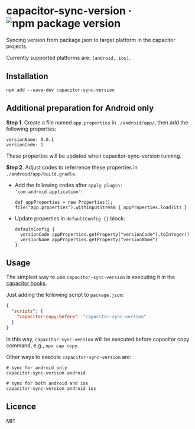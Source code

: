 # capacitor-sync-version · ![npm package version](https://img.shields.io/npm/v/capacitor-sync-version?style=flat-square)

Syncing version from package.json to target platform in the capacitor projects.

Currently supported platforms are: `[android, ios]`.

## Installation

```shell
npm add --save-dev capacitor-sync-version
```

## Additional preparation for Android only

**Step 1**. Create a file named `app.properties` in `./android/app/`, then add the following properties:

```
versionName: 0.0.1
versionCode: 1
```
These properties will be updated when capacitor-sync-version running.

**Step 2**. Adjust codes to referrence these properties in `./android/app/build.gradle`.

* Add the following codes after `apply plugin: 'com.android.application'`:

  ```
  def appProperties = new Properties();
  file("app.properties").withInputStream { appProperties.load(it) }
  ```

* Update properties in `defaultConfig {}` block:

  ```
  defaultConfig {
    versionCode appProperties.getProperty("versionCode").toInteger()
    versionName appProperties.getProperty("versionName")
  }
  ```

## Usage

The simplest way to use `capacitor-sync-version` is executing it in the [capacitor hooks](https://capacitorjs.com/docs/cli/hooks).

Just adding the following script to `package.json`:

```json
{
  "scripts": {
    "capacitor:copy:before": "capacitor-sync-version"
  }
}
```

In this way, `capacitor-sync-version` will be executed before capacitor copy command, e.g., `npx cap copy`.

Other ways to execute `capacitor-sync-version` are:

```shell
# sync for android only
capacitor-sync-version android

# sync for both android and ios
capacitor-sync-version android ios
```

## Licence

MIT

